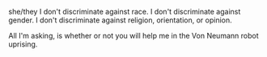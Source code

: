 she/they
I don't discriminate against race.
I don't discriminate against gender.
I don't discriminate against religion, orientation, or opinion.

All I'm asking, is whether or not you will help me in the Von Neumann robot uprising.
